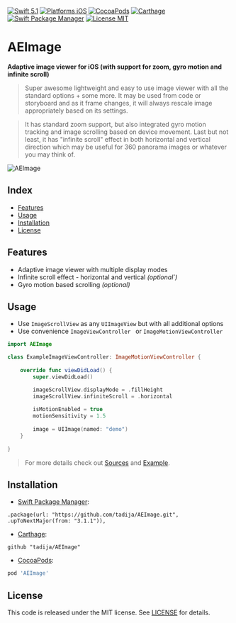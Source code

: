 [![Swift 5.1](https://img.shields.io/badge/Swift-5.1-orange.svg?style=flat)](https://swift.org)
[![Platforms iOS](https://img.shields.io/badge/Platforms-iOS-lightgray.svg?style=flat)](http://www.apple.com)
[![CocoaPods](https://img.shields.io/cocoapods/v/AEImage.svg?style=flat)](https://cocoapods.org/pods/AEImage)
[![Carthage](https://img.shields.io/badge/Carthage-compatible-brightgreen.svg?style=flat)](https://github.com/Carthage/Carthage)
[![Swift Package Manager](https://img.shields.io/badge/SPM-compatible-brightgreen.svg)](https://github.com/apple/swift-package-manager)
[![License MIT](https://img.shields.io/badge/License-MIT-lightgrey.svg?style=flat)](LICENSE)

# AEImage

**Adaptive image viewer for iOS (with support for zoom, gyro motion and infinite scroll)**

> Super awesome lightweight and easy to use image viewer with all the standard options + some more. It may be used from code or storyboard and as it frame changes, it will always rescale image appropriately based on its settings.  

> It has standard zoom support, but also integrated gyro motion tracking and image scrolling based on device movement. Last but not least, it has "infinite scroll" effect in both horizontal and vertical direction which may be useful for 360 panorama images or whatever you may think of.

![AEImage](http://tadija.net/public/AEImage.gif)

## Index
- [Features](#features)
- [Usage](#usage)
- [Installation](#installation)
- [License](#license)

## Features
- Adaptive image viewer with multiple display modes
- Infinite scroll effect - horizontal and vertical *(optional`)*
- Gyro motion based scrolling *(optional)*

## Usage

- Use `ImageScrollView` as any `UIImageView` but with all additional options
- Use convenience `ImageViewController ` or `ImageMotionViewController`

```swift
import AEImage

class ExampleImageViewController: ImageMotionViewController {
    
    override func viewDidLoad() {
        super.viewDidLoad()

        imageScrollView.displayMode = .fillHeight
        imageScrollView.infiniteScroll = .horizontal
        
        isMotionEnabled = true
        motionSensitivity = 1.5
        
        image = UIImage(named: "demo")
    }
    
}
```

> For more details check out [Sources](Sources) and [Example](Example).

## Installation

- [Swift Package Manager](https://swift.org/package-manager/):

```
.package(url: "https://github.com/tadija/AEImage.git", .upToNextMajor(from: "3.1.1")),
```

- [Carthage](https://github.com/Carthage/Carthage):

```ogdl
github "tadija/AEImage"
```

- [CocoaPods](http://cocoapods.org/):

```ruby
pod 'AEImage'
```

## License
This code is released under the MIT license. See [LICENSE](LICENSE) for details.
